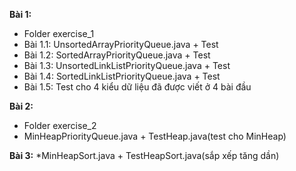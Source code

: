 **Bài 1:**
* Folder exercise_1
* Bài 1.1: UnsortedArrayPriorityQueue.java + Test
* Bài 1.2: SortedArrayPriorityQueue.java + Test
* Bài 1.3: UnsortedLinkListPriorityQueue.java + Test
* Bài 1.4: SortedLinkListPriorityQueue.java + Test
* Bài 1.5: Test cho 4 kiểu dữ liệu đã được viết ở 4 bài đầu

**Bài 2:**
* Folder exercise_2
* MinHeapPriorityQueue.java + TestHeap.java(test cho MinHeap)

**Bài 3:**
*MinHeapSort.java + TestHeapSort.java(sắp xếp tăng dần)